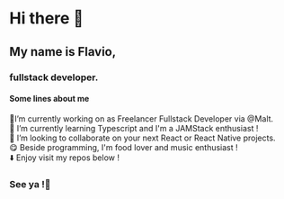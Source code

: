 # Hi there 👋
## My name is Flavio, 
### fullstack developer.

#### Some lines about me 
🔭I’m currently working on as Freelancer Fullstack Developer via @Malt.  
🌱 I’m currently learning Typescript and I'm a JAMStack enthusiast !  
👯 I’m looking to collaborate on your next React or React Native projects.   
😋 Beside programming, I'm food lover and music enthusiast !   
⬇️ Enjoy visit my repos below !  

### See ya !👋
<!--
**Iamflaviocb/Iamflaviocb** is a ✨ _special_ ✨ repository because its `README.md` (this file) appears on your GitHub profile.

- 

- 🤔 I’m looking for help with ...
- 💬 Ask me about ...
- 
- 😄 Pronouns: ...
- 
-->

